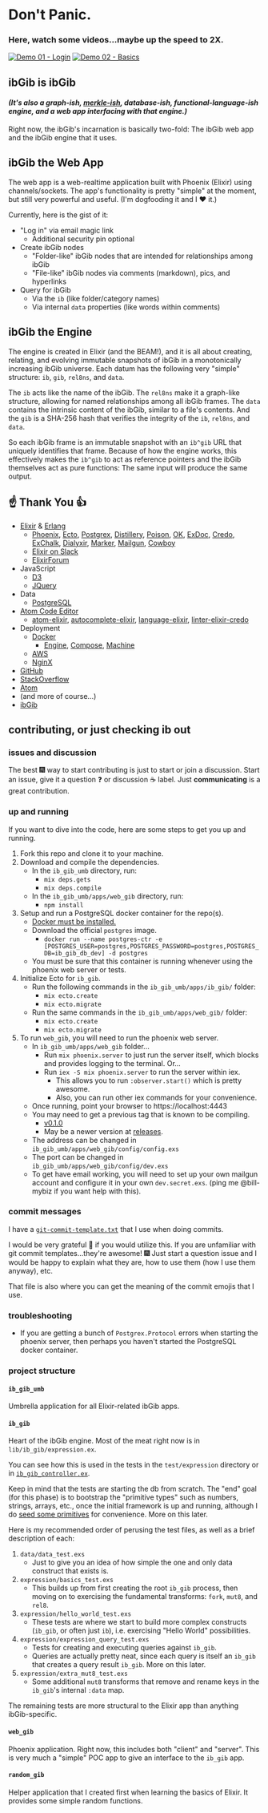 # Don't Panic.
### Here, watch some videos...maybe up the speed to 2X.

[![Demo 01 - Login](https://github.com/ibgib/ibgib/blob/master/images/screenshots/03%20demo%20ibgib/demo01-login-screenshot.png)](https://youtu.be/rYUGE-bqR6s)
[![Demo 02 - Basics](https://github.com/ibgib/ibgib/blob/master/images/screenshots/03%20demo%20ibgib/demo02-basics-screenshot.png)](https://youtu.be/5qfoePRqLss)

## ibGib is ibGib
#### _(It's also a graph-ish, [merkle-ish](https://www.ibgib.com/ibgib/comment%5E2A35C15E95E108992A93CF80631D76B480DD62747C907DF19CE7899AF7FE3B08), database-ish, functional-language-ish engine, and a web app interfacing with that engine.)_

Right now, the ibGib's incarnation is basically two-fold: The ibGib web app and the ibGib engine that it uses.

## ibGib the Web App

The web app is a web-realtime application built with Phoenix (Elixir) using channels/sockets. The app's functionality is pretty "simple" at the moment, but still very powerful and useful. (I'm dogfooding it and I :heart: it.) 

Currently, here is the gist of it:

  * "Log in" via email magic link  
    * Additional security pin optional  
  * Create ibGib nodes  
    * "Folder-like" ibGib nodes that are intended for relationships among ibGib  
    * "File-like" ibGib nodes via comments (markdown), pics, and hyperlinks  
  * Query for ibGib
    * Via the `ib` (like folder/category names)
    * Via internal `data` properties (like words within comments)

## ibGib the Engine

The engine is created in Elixir (and the BEAM!), and it is all about creating, relating, and evolving immutable snapshots of ibGib in a monotonically increasing ibGib universe. Each datum has the following very "simple" structure: `ib`, `gib`, `rel8ns`, and `data`. 

The `ib` acts like the name of the ibGib. The `rel8ns` make it a graph-like structure, allowing for named relationships among all ibGib frames. The `data` contains the intrinsic content of the ibGib, similar to a file's contents. And the `gib` is a SHA-256 hash that verifies the integrity of the `ib`, `rel8ns`, and `data`.

So each ibGib frame is an immutable snapshot with an `ib^gib` URL that uniquely identifies that frame. Because of how the engine works, this effectively makes the `ib^gib` to act as reference pointers and the ibGib themselves act as pure functions: The same input will produce the same output.

## :point_up: Thank You :+1:

* [Elixir](http://elixir-lang.org/) & [Erlang](https://www.erlang.org/)
  * [Phoenix](http://www.phoenixframework.org/), [Ecto](https://github.com/elixir-ecto/ecto), [Postgrex](https://github.com/elixir-ecto/postgrex), [Distillery](https://github.com/bitwalker/distillery), [Poison](https://github.com/devinus/poison), [OK](https://github.com/CrowdHailer/OK), [ExDoc](https://github.com/elixir-lang/ex_doc), [Credo](https://github.com/rrrene/credo), [ExChalk](https://github.com/sotojuan/exchalk), [Dialyxir](https://github.com/jeremyjh/dialyxir), [Marker](https://github.com/zambal/marker), [Mailgun](https://github.com/chrismccord/mailgun), [Cowboy](https://github.com/ninenines/cowboy)
  * [Elixir on Slack](https://elixir-slackin.herokuapp.com/)
  * [ElixirForum](https://elixirforum.com/)
* JavaScript
  * [D3](https://d3js.org/)
  * [JQuery](https://jquery.com/)
* Data
  * [PostgreSQL](https://www.postgresql.org/)
* [Atom Code Editor](https://atom.io/)
  * [atom-elixir](https://github.com/msaraiva/atom-elixir), [autocomplete-elixir](https://github.com/wende/autocomplete-elixir), [language-elixir](https://github.com/elixir-lang/language-elixir), [linter-elixir-credo](https://github.com/smeevil/linter-elixir-credo)
* Deployment
  * [Docker](https://www.docker.com/)
    * [Engine](https://www.docker.com/products/docker-engine), [Compose](https://docs.docker.com/compose/), [Machine](https://docs.docker.com/machine/)
  * [AWS](https://aws.amazon.com/)
  * [NginX](https://www.nginx.com/)
* [GitHub](https://github.com/)
* [StackOverflow](https://stackoverflow.com/)
* [Atom]()
* (and more of course...)
* [ibGib](https://www.ibgib.com)


## contributing, or just checking ib out

### issues and discussion

The best :fireworks: way to start contributing is just to start or join a
discussion. Start an issue, give it a question :question: or discussion :coffee:
label. Just **communicating** is a great contribution.

### up and running

If you want to dive into the code, here are some steps to get you up and
running.

1. Fork this repo and clone it to your machine.
2. Download and compile the dependencies.  
   * In the `ib_gib_umb` directory, run:
     * `mix deps.gets`
     * `mix deps.compile`  
   * In the `ib_gib_umb/apps/web_gib` directory, run:
     * `npm install`
3. Setup and run a PostgreSQL docker container for the repo(s).
   * [Docker must be installed.](https://docs.docker.com/engine/installation/)
   * Download the official `postgres` image.
     * `docker run --name postgres-ctr -e [POSTGRES_USER=postgres,POSTGRES_PASSWORD=postgres,POSTGRES_DB=ib_gib_db_dev] -d postgres`
   * You must be sure that this container is running whenever using the phoenix
     web server or tests.
4. Initialize Ecto for `ib_gib`.
   * Run the following commands in the `ib_gib_umb/apps/ib_gib/` folder:
     * `mix ecto.create`
     * `mix ecto.migrate`
   * Run the same commands in the `ib_gib_umb/apps/web_gib/` folder:
     * `mix ecto.create`
     * `mix ecto.migrate`
5. To run `web_gib`, you will need to run the phoenix web server.
   * In `ib_gib_umb/apps/web_gib` folder...
     * Run `mix phoenix.server` to just run the server itself, which blocks and provides logging to the terminal. Or...
     * Run `iex -S mix phoenix.server` to run the server within iex.
       * This allows you to run `:observer.start()` which is pretty awesome.
       * Also, you can run other iex commands for your convenience.
   * Once running, point your browser to https://localhost:4443
   * You may need to get a previous tag that is known to be compiling.
     * [v0.1.0](https://github.com/ibgib/ibgib/tree/v0.1.0)
     * May be a newer version at [releases](https://github.com/ibgib/ibgib/releases).
   * The address can be changed in `ib_gib_umb/apps/web_gib/config/config.exs`
   * The port can be changed in `ib_gib_umb/apps/web_gib/config/dev.exs`
   * To get have email working, you will need to set up your own mailgun account
     and configure it in your own `dev.secret.exs`. (ping me @bill-mybiz if you
     want help with this).

### commit messages

I have a [`git-commit-template.txt`](https://github.com/ibgib/ibgib/blob/master/git-commit-template.txt) that I use when doing commits.

I would be very grateful :pray: if you would utilize this. If you are unfamiliar with
git commit templates...they're awesome! :fireworks: Just start a question issue
and I would be happy to explain what they are, how to use them (how I use
them anyway), etc.

That file is also where you can get the meaning of the commit emojis that I use.

### troubleshooting

* If you are getting a bunch of `Postgrex.Protocol` errors when starting the
  phoenix server, then perhaps you haven't started the PostgreSQL docker
  container.

### project structure

#### `ib_gib_umb`
Umbrella application for all Elixir-related ibGib apps.

#### `ib_gib`
Heart of the ibGib engine. Most of the meat right now is in
`lib/ib_gib/expression.ex`.

You can see how this is used in the tests in the `test/expression` directory
or in [`ib_gib_controller.ex`](https://github.com/ibgib/ibgib/blob/master/ib_gib_umb/apps/web_gib/web/controllers/ib_gib_controller.ex).

Keep in mind that the tests are starting the db from scratch. The "end" goal
(for this phase) is to bootstrap the "primitive types" such as numbers, strings,
arrays, etc., once the initial framework is up and running, although I do
[seed some primitives](https://github.com/ibgib/ibgib/blob/master/ib_gib_umb/apps/ib_gib/priv/repo/seeds.exs) for convenience. More on this later.

Here is my recommended order of perusing the test files, as well as a brief
description of each:

1. `data/data_test.exs`  
   * Just to give you an idea of how simple the one and only data construct
     that exists is.  
2. `expression/basics_test.exs`  
   * This builds up from first creating the root `ib_gib` process, then moving
     on to exercising the fundamental transforms: `fork`, `mut8`, and `rel8`.
3. `expression/hello_world_test.exs`  
   * These tests are where we start to build more complex constructs (`ib_gib`,
     or often just `ib`), i.e. exercising "Hello World" possibilities.
4. `expression/expression_query_test.exs`  
   * Tests for creating and executing queries against `ib_gib`.  
   * Queries are actually pretty neat, since each query is itself an `ib_gib`
     that creates a query result `ib_gib`. More on this later.  
5. `expression/extra_mut8_test.exs`  
   * Some additional `mut8` transforms that remove and rename keys in the
     `ib_gib`'s internal `:data` map.

The remaining tests are more structural to the Elixir app than anything
ibGib-specific.

#### `web_gib`
Phoenix application. Right now, this includes both "client" and "server".
This is very much a "simple" POC app to give an interface to the `ib_gib` app.

#### `random_gib`
Helper application that I created first when learning the basics of Elixir.
It provides some simple random functions.

